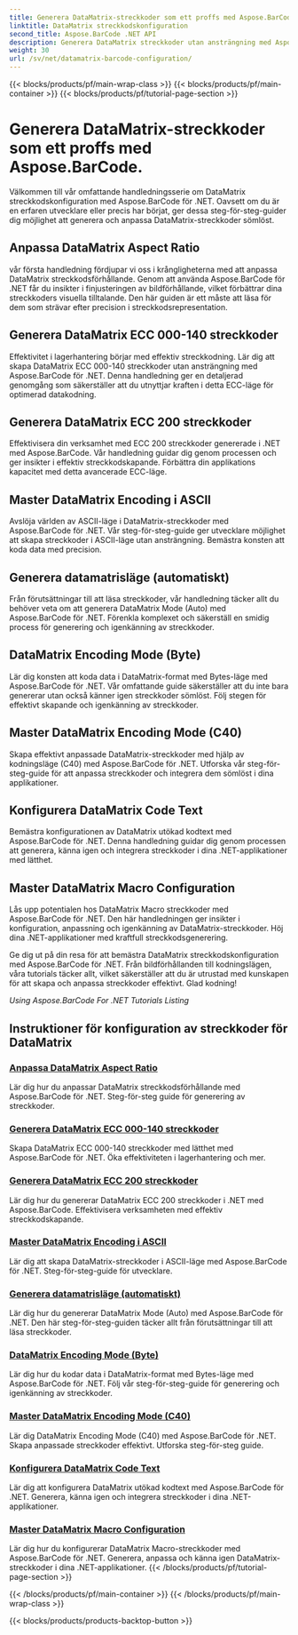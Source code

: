 ```yaml
---
title: Generera DataMatrix-streckkoder som ett proffs med Aspose.BarCode.
linktitle: DataMatrix streckkodskonfiguration
second_title: Aspose.BarCode .NET API
description: Generera DataMatrix streckkoder utan ansträngning med Aspose.BarCode för .NET. Anpassa bildförhållanden, ECC-lägen, kodning och mer. Öka effektiviteten vid skapande av streckkoder.
weight: 30
url: /sv/net/datamatrix-barcode-configuration/
---
```


{{< blocks/products/pf/main-wrap-class >}}
{{< blocks/products/pf/main-container >}}
{{< blocks/products/pf/tutorial-page-section >}}

# Generera DataMatrix-streckkoder som ett proffs med Aspose.BarCode.



Välkommen till vår omfattande handledningsserie om DataMatrix streckkodskonfiguration med Aspose.BarCode för .NET. Oavsett om du är en erfaren utvecklare eller precis har börjat, ger dessa steg-för-steg-guider dig möjlighet att generera och anpassa DataMatrix-streckkoder sömlöst.

## Anpassa DataMatrix Aspect Ratio

vår första handledning fördjupar vi oss i krångligheterna med att anpassa DataMatrix streckkodsförhållande. Genom att använda Aspose.BarCode för .NET får du insikter i finjusteringen av bildförhållande, vilket förbättrar dina streckkoders visuella tilltalande. Den här guiden är ett måste att läsa för dem som strävar efter precision i streckkodsrepresentation.

## Generera DataMatrix ECC 000-140 streckkoder

Effektivitet i lagerhantering börjar med effektiv streckkodning. Lär dig att skapa DataMatrix ECC 000-140 streckkoder utan ansträngning med Aspose.BarCode för .NET. Denna handledning ger en detaljerad genomgång som säkerställer att du utnyttjar kraften i detta ECC-läge för optimerad datakodning.

## Generera DataMatrix ECC 200 streckkoder

Effektivisera din verksamhet med ECC 200 streckkoder genererade i .NET med Aspose.BarCode. Vår handledning guidar dig genom processen och ger insikter i effektiv streckkodskapande. Förbättra din applikations kapacitet med detta avancerade ECC-läge.

## Master DataMatrix Encoding i ASCII

Avslöja världen av ASCII-läge i DataMatrix-streckkoder med Aspose.BarCode för .NET. Vår steg-för-steg-guide ger utvecklare möjlighet att skapa streckkoder i ASCII-läge utan ansträngning. Bemästra konsten att koda data med precision.

## Generera datamatrisläge (automatiskt)

Från förutsättningar till att läsa streckkoder, vår handledning täcker allt du behöver veta om att generera DataMatrix Mode (Auto) med Aspose.BarCode för .NET. Förenkla komplexet och säkerställ en smidig process för generering och igenkänning av streckkoder.

## DataMatrix Encoding Mode (Byte)

Lär dig konsten att koda data i DataMatrix-format med Bytes-läge med Aspose.BarCode för .NET. Vår omfattande guide säkerställer att du inte bara genererar utan också känner igen streckkoder sömlöst. Följ stegen för effektivt skapande och igenkänning av streckkoder.

## Master DataMatrix Encoding Mode (C40)

Skapa effektivt anpassade DataMatrix-streckkoder med hjälp av kodningsläge (C40) med Aspose.BarCode för .NET. Utforska vår steg-för-steg-guide för att anpassa streckkoder och integrera dem sömlöst i dina applikationer.

## Konfigurera DataMatrix Code Text

Bemästra konfigurationen av DataMatrix utökad kodtext med Aspose.BarCode för .NET. Denna handledning guidar dig genom processen att generera, känna igen och integrera streckkoder i dina .NET-applikationer med lätthet.

## Master DataMatrix Macro Configuration

Lås upp potentialen hos DataMatrix Macro streckkoder med Aspose.BarCode för .NET. Den här handledningen ger insikter i konfiguration, anpassning och igenkänning av DataMatrix-streckkoder. Höj dina .NET-applikationer med kraftfull streckkodsgenerering.

Ge dig ut på din resa för att bemästra DataMatrix streckkodskonfiguration med Aspose.BarCode för .NET. Från bildförhållanden till kodningslägen, våra tutorials täcker allt, vilket säkerställer att du är utrustad med kunskapen för att skapa och anpassa streckkoder effektivt. Glad kodning!

*Using Aspose.BarCode For .NET Tutorials Listing*
## Instruktioner för konfiguration av streckkoder för DataMatrix
### [Anpassa DataMatrix Aspect Ratio](./datamatrix-aspect-ratio-customization/)
Lär dig hur du anpassar DataMatrix streckkodsförhållande med Aspose.BarCode för .NET. Steg-för-steg guide för generering av streckkoder.
### [Generera DataMatrix ECC 000-140 streckkoder](./datamatrix-ecc-000-140-configuration/)
Skapa DataMatrix ECC 000-140 streckkoder med lätthet med Aspose.BarCode för .NET. Öka effektiviteten i lagerhantering och mer.
### [Generera DataMatrix ECC 200 streckkoder](./datamatrix-ecc-200-configuration/)
Lär dig hur du genererar DataMatrix ECC 200 streckkoder i .NET med Aspose.BarCode. Effektivisera verksamheten med effektiv streckkodskapande.
### [Master DataMatrix Encoding i ASCII](./datamatrix-encoding-mode-ascii/)
Lär dig att skapa DataMatrix-streckkoder i ASCII-läge med Aspose.BarCode för .NET. Steg-för-steg-guide för utvecklare.
### [Generera datamatrisläge (automatiskt)](./datamatrix-encoding-mode-auto/)
Lär dig hur du genererar DataMatrix Mode (Auto) med Aspose.BarCode för .NET. Den här steg-för-steg-guiden täcker allt från förutsättningar till att läsa streckkoder.
### [DataMatrix Encoding Mode (Byte)](./datamatrix-encoding-mode-bytes/)
Lär dig hur du kodar data i DataMatrix-format med Bytes-läge med Aspose.BarCode för .NET. Följ vår steg-för-steg-guide för generering och igenkänning av streckkoder.
### [Master DataMatrix Encoding Mode (C40)](./datamatrix-encoding-mode-c40/)
Lär dig DataMatrix Encoding Mode (C40) med Aspose.BarCode för .NET. Skapa anpassade streckkoder effektivt. Utforska steg-för-steg guide.
### [Konfigurera DataMatrix Code Text](./datamatrix-extended-code-text-configuration/)
Lär dig att konfigurera DataMatrix utökad kodtext med Aspose.BarCode för .NET. Generera, känna igen och integrera streckkoder i dina .NET-applikationer.
### [Master DataMatrix Macro Configuration](./datamatrix-macro-configuration/)
Lär dig hur du konfigurerar DataMatrix Macro-streckkoder med Aspose.BarCode för .NET. Generera, anpassa och känna igen DataMatrix-streckkoder i dina .NET-applikationer.
{{< /blocks/products/pf/tutorial-page-section >}}

{{< /blocks/products/pf/main-container >}}
{{< /blocks/products/pf/main-wrap-class >}}

{{< blocks/products/products-backtop-button >}}
